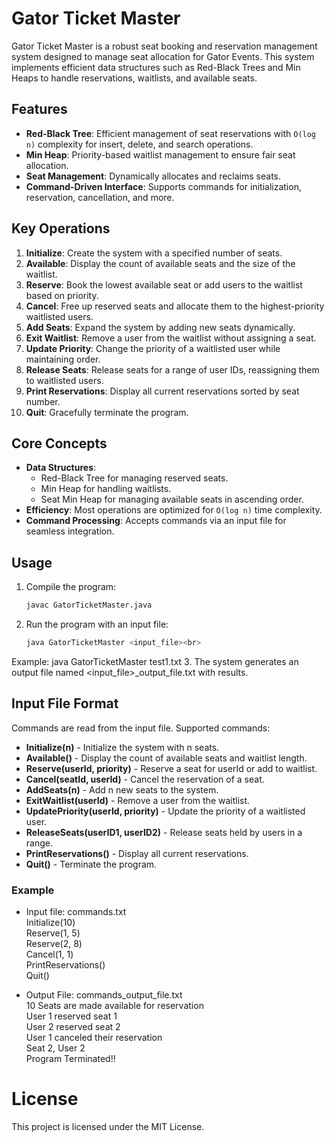 # Gator Ticket Master

Gator Ticket Master is a robust seat booking and reservation management system designed to manage seat allocation for Gator Events. This system implements efficient data structures such as Red-Black Trees and Min Heaps to handle reservations, waitlists, and available seats.

## Features
- **Red-Black Tree**: Efficient management of seat reservations with `O(log n)` complexity for insert, delete, and search operations.
- **Min Heap**: Priority-based waitlist management to ensure fair seat allocation.
- **Seat Management**: Dynamically allocates and reclaims seats.
- **Command-Driven Interface**: Supports commands for initialization, reservation, cancellation, and more.

## Key Operations
1. **Initialize**: Create the system with a specified number of seats.
2. **Available**: Display the count of available seats and the size of the waitlist.
3. **Reserve**: Book the lowest available seat or add users to the waitlist based on priority.
4. **Cancel**: Free up reserved seats and allocate them to the highest-priority waitlisted users.
5. **Add Seats**: Expand the system by adding new seats dynamically.
6. **Exit Waitlist**: Remove a user from the waitlist without assigning a seat.
7. **Update Priority**: Change the priority of a waitlisted user while maintaining order.
8. **Release Seats**: Release seats for a range of user IDs, reassigning them to waitlisted users.
9. **Print Reservations**: Display all current reservations sorted by seat number.
10. **Quit**: Gracefully terminate the program.

## Core Concepts
- **Data Structures**:
  - Red-Black Tree for managing reserved seats.
  - Min Heap for handling waitlists.
  - Seat Min Heap for managing available seats in ascending order.
- **Efficiency**: Most operations are optimized for `O(log n)` time complexity.
- **Command Processing**: Accepts commands via an input file for seamless integration.

## Usage
1. Compile the program:
   ```bash
   javac GatorTicketMaster.java
2. Run the program with an input file:<br>
   ```bash
   java GatorTicketMaster <input_file><br>
  Example: java GatorTicketMaster test1.txt
3. The system generates an output file named <input_file>_output_file.txt with results.

## Input File Format
Commands are read from the input file. Supported commands:

- **Initialize(n)** - Initialize the system with n seats.
- **Available()** - Display the count of available seats and waitlist length.
- **Reserve(userId, priority)** - Reserve a seat for userId or add to waitlist.
- **Cancel(seatId, userId)** - Cancel the reservation of a seat.
- **AddSeats(n)** - Add n new seats to the system.
- **ExitWaitlist(userId)** - Remove a user from the waitlist.
- **UpdatePriority(userId, priority)** - Update the priority of a waitlisted user.
- **ReleaseSeats(userID1, userID2)** - Release seats held by users in a range.
- **PrintReservations()** - Display all current reservations.
- **Quit()** - Terminate the program.

### Example
- Input file: commands.txt<br>
  Initialize(10)<br>
  Reserve(1, 5)<br>
  Reserve(2, 8)<br>
  Cancel(1, 1)<br>
  PrintReservations()<br>
  Quit()

- Output File: commands_output_file.txt<br>
  10 Seats are made available for reservation<br>
  User 1 reserved seat 1<br>
  User 2 reserved seat 2<br>
  User 1 canceled their reservation<br>
  Seat 2, User 2<br>
  Program Terminated!!<br>
  
# License
This project is licensed under the MIT License.
